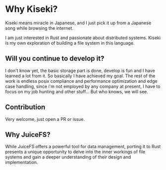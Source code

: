 # Why Kiseki?

Kiseki means miracle in Japanese, and I just pick it up from a Japanese
song while browsing the internet.

I am just interested in Rust and passionate about distributed systems.
Kiseki is my own exploration of building a file system in this language.

## Will you continue to develop it?

I don't know yet, the basic storage part is done, develop is fun and I have learned
a lot from it. So basically I have achieved my goal.
The rest of the work is endless posix compliance and performance optimization and
edge case handling, since i'm not employed by any company at present,
I have to focus on my job hunting and other stuff...
But who knows, we will see.

## Contribution

Very welcome, just open a PR or issue.

## Why JuiceFS?

While JuiceFS offers a powerful tool for data management,
porting it to Rust presents a unique opportunity to delve
into the inner workings of file systems and gain a deeper
understanding of their design and implementation.